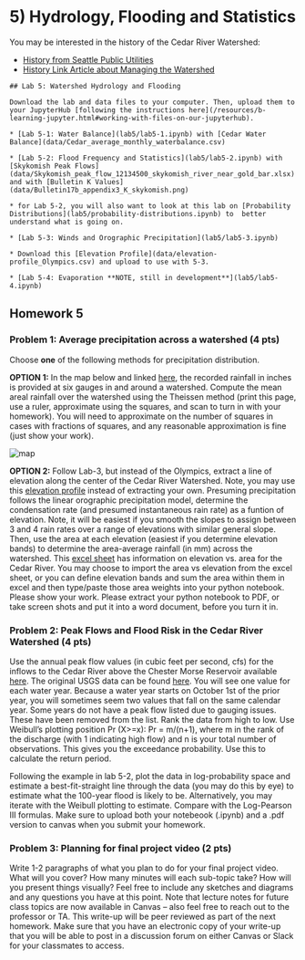 # 5) Hydrology, Flooding and Statistics

You may be interested in the history of the Cedar River Watershed:
- [History from Seattle Public Utilities](https://www.seattle.gov/utilities/protecting-our-environment/our-water-sources/cedar-river-watershed/history)
- [History Link Article about Managing the Watershed](https://historylink.org/File/11004)

```note
## Lab 5: Watershed Hydrology and Flooding

Download the lab and data files to your computer. Then, upload them to your JupyterHub [following the instructions here](/resources/b-learning-jupyter.html#working-with-files-on-our-jupyterhub).

* [Lab 5-1: Water Balance](lab5/lab5-1.ipynb) with [Cedar Water Balance](data/Cedar_average_monthly_waterbalance.csv)

* [Lab 5-2: Flood Frequency and Statistics](lab5/lab5-2.ipynb) with [Skykomish Peak Flows](data/Skykomish_peak_flow_12134500_skykomish_river_near_gold_bar.xlsx) and with [Bulletin K Values](data/Bulletin17b_appendix3_K_skykomish.png) 

* for Lab 5-2, you will also want to look at this lab on [Probability Distributions](lab5/probability-distributions.ipynb) to  better understand what is going on.

* [Lab 5-3: Winds and Orographic Precipitation](lab5/lab5-3.ipynb)

* Download this [Elevation Profile](data/elevation-profile_Olympics.csv) and upload to use with 5-3.

* [Lab 5-4: Evaporation **NOTE, still in development**](lab5/lab5-4.ipynb)

```

## Homework 5

### Problem 1: Average precipitation across a watershed (4 pts)
Choose **one** of the following methods for precipitation distribution.

**OPTION 1:**  In the map below and linked [here](data/Theissen_homework_graphic.png), the recorded rainfall in inches is provided at six gauges in and around a watershed.  Compute the mean areal rainfall over the watershed using the Theissen method (print this page, use a ruler, approximate using the squares, and scan to turn in with your homework).  You will need to approximate on the number of squares in cases with fractions of squares, and any reasonable approximation is fine (just show your work).

![map](data/Theissen_homework_graphic.png)

**OPTION 2:**  Follow Lab-3, but instead of the Olympics, extract a line of elevation along the center of the Cedar River Watershed.  Note, you may use this [elevation profile](data/elevation-profile_Cedar.csv) instead of extracting your own.  Presuming precipitation follows the linear orographic precipitation model, determine the condensation rate (and presumed instantaneous rain rate) as a funtion of elevation.  Note, it will be easiest if you smooth the slopes to assign between 3 and 4 rain rates over a range of elevations with similar general slope.  Then, use the area at each elevation (easiest if you determine elevation bands) to determine the area-average rainfall (in mm) across the watershed.  This [excel sheet](data/Cedar_elevation_area.xlsx) has information on elevation vs. area for the Cedar River.    You may choose to import the area vs elevation from the excel sheet, or you can define elevation bands and sum the area within them in excel and then type/paste those area weights into your python notebook.  Please show your work. Please extract your python notebook to PDF, or take screen shots and put it into a word document, before you turn it in. 

### Problem 2: Peak Flows and Flood Risk in the Cedar River Watershed (4 pts)

Use the annual peak flow values (in cubic feet per second, cfs) for the inflows to the Cedar River above the Chester Morse Reservoir available [here](lab5/Cedar_12115000_peakflows.xls).  The original USGS data can be found [here](https://nwis.waterdata.usgs.gov/wa/nwis/peak/?site_no=12115000&agency_cd=USGS).  You will see one value for each water year.  Because a water year starts on October 1st of the prior year, you will sometimes seem two values that fall on the same calendar year.  Some years do not have a peak flow listed due to gauging issues. These have been removed from the list.  Rank the data from high to low.  Use Weibull’s plotting position Pr (X>=x): Pr = m/(n+1), where m in the rank of the discharge (with 1 indicating high flow) and n is your total number of observations.  This gives you the exceedance probability.  Use this to calculate the return period.

Following the example in lab 5-2, plot the data in log-probability space and estimate a best-fit-straight line through the data (you may do this by eye) to estimate what the 100-year flood is likely to be. Alternatively, you may iterate with the Weibull plotting to estimate.  Compare with the Log-Pearson III formulas.  Make sure to upload both your notebeook (.ipynb) and a .pdf version to canvas when you submit your homework.

### Problem 3: Planning for final project video (2 pts)

Write 1-2 paragraphs of what you plan to do for your final project video.  What will you cover?  How many minutes will each sub-topic take?  How will you present things visually?  Feel free to include any sketches and diagrams and any questions you have at this point.  Note that lecture notes for future class topics are now available in Canvas – also feel free to reach out to the professor or TA.  This write-up will be peer reviewed as part of the next homework.  Make sure that you have an electronic copy of your write-up that you will be able to post in a discussion forum on either Canvas or Slack for your classmates to access.
